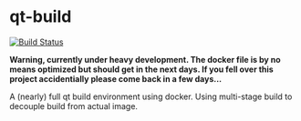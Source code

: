 # qt-build

[![Build Status](https://travis-ci.com/darkmattercoder/qt-build.svg?branch=deploy)](https://travis-ci.com/darkmattercoder/qt-build)

**Warning, currently under heavy development. The docker file is by no means optimized but should get in the next days. If you fell over this project accidentially please come back in a few days...**

A (nearly) full qt build environment using docker. Using multi-stage build to decouple build from actual image.
